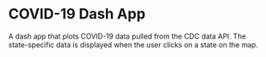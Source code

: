 # COVID-19 Dash App
A dash app that plots COVID-19 data pulled from the CDC data API. The state-specific data is displayed when the user clicks on a state on the map.

